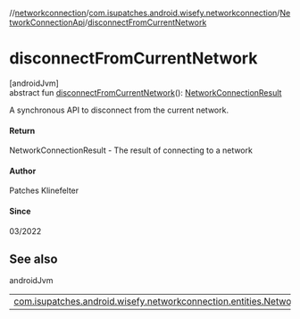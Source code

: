 //[networkconnection](../../../index.md)/[com.isupatches.android.wisefy.networkconnection](../index.md)/[NetworkConnectionApi](index.md)/[disconnectFromCurrentNetwork](disconnect-from-current-network.md)

# disconnectFromCurrentNetwork

[androidJvm]\
abstract fun [disconnectFromCurrentNetwork](disconnect-from-current-network.md)(): [NetworkConnectionResult](../../com.isupatches.android.wisefy.networkconnection.entities/-network-connection-result/index.md)

A synchronous API to disconnect from the current network.

#### Return

NetworkConnectionResult - The result of connecting to a network

#### Author

Patches Klinefelter

#### Since

03/2022

## See also

androidJvm

| | |
|---|---|
| [com.isupatches.android.wisefy.networkconnection.entities.NetworkConnectionResult](../../com.isupatches.android.wisefy.networkconnection.entities/-network-connection-result/index.md) |  |

